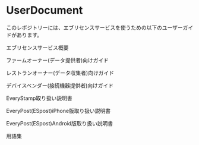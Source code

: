 # UserDocument

このレポジトリーには、エブリセンスサービスを使うための以下のユーザーガイドがあります。

エブリセンスサービス概要

ファームオーナー(データ提供者)向けガイド

レストランオーナー(データ収集者)向けガイド

デバイスベンダー(接続機器提供者)向けガイド

EveryStamp取り扱い説明書

EveryPost(ESpost)iPhone版取り扱い説明書

EveryPost(ESpost)Android版取り扱い説明書

用語集
